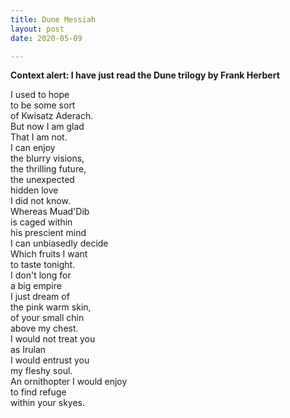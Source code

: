```yaml
---
title: Dune Messiah
layout: post
date: 2020-05-09

---
```

**Context alert: I have just read the Dune trilogy by Frank Herbert**

I used to hope  
to be some sort  
of Kwisatz Aderach.  
But now I am glad  
That I am not.  
I can enjoy  
the blurry visions,  
the thrilling future,  
the unexpected  
hidden love  
I did not know.  
Whereas Muad'Dib    
is caged within  
his prescient mind  
I can unbiasedly decide  
Which fruits I want  
to taste tonight.  
I don't long for   
a big empire  
I just dream of  
the pink warm skin,  
of your small chin  
above my chest.  
I would not treat you  
as Irulan  
I would entrust you  
my fleshy soul.  
An ornithopter
I would enjoy  
to find refuge  
within your skyes.  
